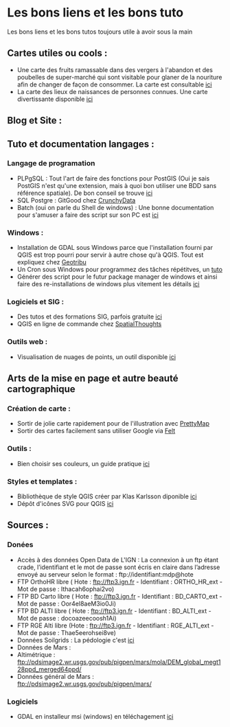 # Les bons liens et les bons tuto
Les bons liens et les bons tutos toujours utile à avoir sous la main


## Cartes utiles ou cools :
- Une carte des fruits ramassable dans des vergers à l'abandon et des poubelles de super-marché qui sont visitable pour glaner de la nouriture afin de changer de façon de consommer. La carte est consultable [ici]( https://fallingfruit.org/)
- La carte des lieux de naissances de personnes connues. Une carte divertissante disponible [ici](https://tjukanovt.github.io/notable-people)

## Blog et Site :

## Tuto et documentation langages :
### Langage de programation
- PLPgSQL : Tout l'art de faire des fonctions pour PostGIS (Oui je sais PostGIS n'est qu'une extension, mais à quoi bon utiliser une BDD sans référence spatiale). De bon conseil se trouve [ici](https://public.dalibo.com/exports/formation/manuels/modules/p1/p1.handout.html)
- SQL Postgre : GitGood chez [CrunchyData](https://www.crunchydata.com/developers/tutorials)
- Batch (oui on parle du Shell de windows) : Une bonne documentation pour s'amuser a faire des script sur son PC est [ici](https://initscreen.developpez.com/tutoriels/batch/apprendre-la-programmation-de-script-batch/)
### Windows :
- Installation de GDAL sous Windows parce que l'installation fourni par QGIS est trop pourri pour servir à autre chose qu'à QGIS. Tout est expliquez chez [Geotribu](https://static.geotribu.fr/articles/2013/art_2013-09-26/)
- Un Cron sous Windows pour programmez des tâches répétitves, un [tuto](https://moreabout.tech/creating-cron-jobs-in-windows-10-and-windows-server-2016/)
- Générer des script pour le futur package manager de windows et ainsi faire des re-installations de windows plus vitement les détails [ici](https://winstall.app/)
### Logiciels et SIG :
- Des tutos et des formations SIG, parfois gratuite [ici](https://spatialthoughts.com/)
- QGIS en ligne de commande chez [SpatialThoughts](https://spatialthoughts.com/2022/07/30/qgis_process_command_line/)

### Outils web :
- Visualisation de nuages de points, un outil disponible [ici](https://viewer.copc.io/)

## Arts de la mise en page et autre beauté cartographique
### Création de carte :
- Sortir de jolie carte rapidement pour de l'illustration avec [PrettyMap](https://chrieke-prettymapp-streamlit-prettymappapp-1k0qxh.streamlitapp.com/~/+/#prettymapp)
- Sortir des cartes facilement sans utiliser Google via [Felt](https://felt.com/maps)
### Outils :
- Bien choisir ses couleurs, un guide pratique [ici](https://blog.datawrapper.de/beautifulcolors/index.html)
### Styles et templates :
- Bibliothèque de style QGIS créer par Klas Karlsson diponible [ici](https://style-hub.github.io/#)
- Dépôt d'icônes SVG pour QGIS [ici](https://www.svgrepo.com/)



## Sources :
### Donées
- Accès à des données Open Data de L'IGN : La connexion à un ftp étant crade, l’identifiant et le mot de passe sont écris en claire dans l’adresse envoyé au serveur selon le format : ftp://identifiant:mdp@hote
 - FTP OrthoHR libre (  Hote : ftp://ftp3.ign.fr - Identifiant : ORTHO_HR_ext - Mot de passe : Ithacah6ophai2vo)
 - FTP BD Carto libre (  Hote : ftp://ftp3.ign.fr - Identifiant : BD_CARTO_ext - Mot de passe : Oor4el8aeM3io0Ji)
 - FTP BD ALTI libre (  Hote : ftp://ftp3.ign.fr  - Identifiant : BD_ALTI_ext - Mot de passe : docoazeecoosh1Ai)
 - FTP RGE Alti libre (Hote : ftp://ftp3.ign.fr - Identifiant : RGE_ALTI_ext - Mot de passe : Thae5eerohsei8ve) 
- Données Soilgrids : La pédologie c'est [ici](https://files.isric.org/soilgrids)
- Données de Mars :
 - Altimétrique : ftp://pdsimage2.wr.usgs.gov/pub/pigpen/mars/mola/DEM_global_megt128ppd_merged64ppd/
 - Données général de Mars : ftp://pdsimage2.wr.usgs.gov/pub/pigpen/mars/
### Logiciels
- GDAL en installeur msi (windows) en téléchagement [ici](https://www.gisinternals.com/index.html)